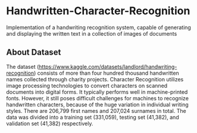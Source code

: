# Handwritten-Character-Recognition
Implementation of a handwriting recognition system, capable of generating and displaying the written text in a collection of images of documents
## About Dataset
The dataset (https://www.kaggle.com/datasets/landlord/handwriting-recognition) consists of more than four hundred thousand handwritten names collected through charity projects.
Character Recognition utilizes image processing technologies to convert characters on scanned documents into digital forms. It typically performs well in machine-printed fonts. However, it still poses difficult challenges for machines to recognize handwritten characters, because of the huge variation in individual writing styles.
There are 206,799 first names and 207,024 surnames in total. The data was divided into a training set (331,059), testing set (41,382), and validation set (41,382) respectively.
